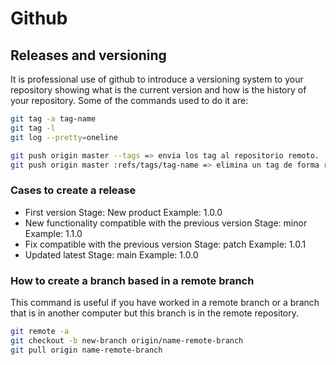 # Github

## Releases and versioning

It is professional use of github to introduce a versioning system to your repository showing what is the current version and how is the history of your repository. Some of the commands used to do it are:

```bash
git tag -a tag-name
git tag -l
git log --pretty=oneline

git push origin master --tags => envia los tag al repositorio remoto.
git push origin master :refs/tags/tag-name => elimina un tag de forma remota.
```

### Cases to create a release

- First version
  Stage: New product
  Example: 1.0.0
- New functionality compatible with the previous version
  Stage: minor
  Example: 1.1.0
- Fix compatible with the previous version
  Stage: patch
  Example: 1.0.1
- Updated latest
  Stage: main
  Example: 1.0.0

### How to create a branch based in a remote branch

This command is useful if you have worked in a remote branch or a branch that is in another computer but this branch is in the remote repository.

```bash
git remote -a
git checkout -b new-branch origin/name-remote-branch
git pull origin name-remote-branch
```

